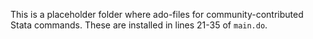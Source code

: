 This is a placeholder folder where ado-files for community-contributed Stata commands.
These are installed in lines 21-35 of `main.do`.